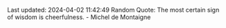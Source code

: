 Last updated: 2024-04-02 11:42:49
Random Quote: The most certain sign of wisdom is cheerfulness. - Michel de Montaigne